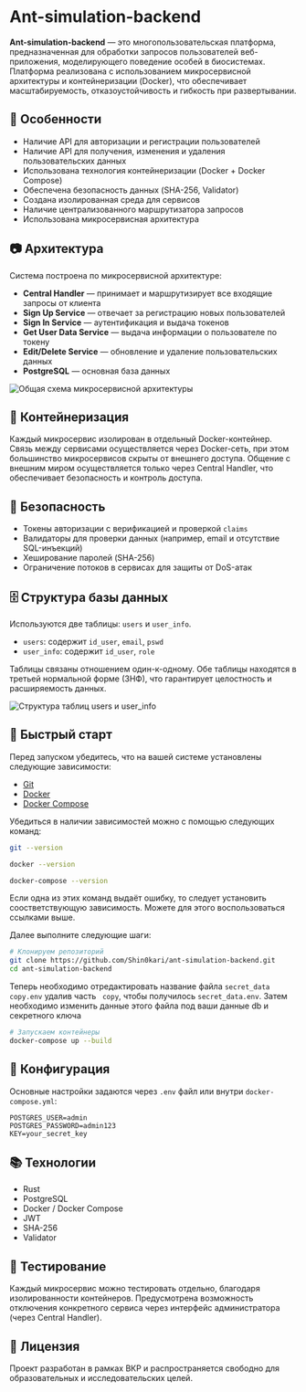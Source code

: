 
# Ant-simulation-backend

**Ant-simulation-backend** — это многопользовательская платформа, предназначенная для обработки запросов пользователей веб-приложения, моделирующего поведение особей в биосистемах. Платформа реализована с использованием микросервисной архитектуры и контейнеризации (Docker), что обеспечивает масштабируемость, отказоустойчивость и гибкость при развертывании.

## 📌 Особенности

- Наличие API для авторизации и регистрации пользователей
- Наличие API для получения, изменения и удаления пользовательских данных
- Использована технология контейнеризации (Docker + Docker Compose)
- Обеспечена безопасность данных (SHA-256, Validator)
- Создана изолированная среда для сервисов
- Наличие централизованного маршрутизатора запросов
- Использована микросервисная архитектура

## 📷 Архитектура

Система построена по микросервисной архитектуре:

- **Central Handler** — принимает и маршрутизирует все входящие запросы от клиента
- **Sign Up Service** — отвечает за регистрацию новых пользователей
- **Sign In Service** — аутентификация и выдача токенов
- **Get User Data Service** — выдача информации о пользователе по токену
- **Edit/Delete Service** — обновление и удаление пользовательских данных
- **PostgreSQL** — основная база данных

![Общая схема микросервисной архитектуры](https://github.com/user-attachments/assets/4af6ebbb-f8a7-43ae-839f-a3f476b10c14 "Общая схема микросервисной архитектуры")

## 🐳 Контейнеризация

Каждый микросервис изолирован в отдельный Docker-контейнер. Связь между сервисами осуществляется через Docker-сеть, при этом большинство микросервисов скрыты от внешнего доступа. Общение с внешним миром осуществляется только через Central Handler, что обеспечивает безопасность и контроль доступа.

## 🔐 Безопасность

- Токены авторизации с верификацией и проверкой `claims`
- Валидаторы для проверки данных (например, email и отсутствие SQL-инъекций)
- Хеширование паролей (SHA-256)
- Ограничение потоков в сервисах для защиты от DoS-атак

## 🗄️ Структура базы данных

Используются две таблицы: `users` и `user_info`.

- `users`: содержит `id_user`, `email`, `pswd`
- `user_info`: содержит `id_user`, `role`

Таблицы связаны отношением один-к-одному. Обе таблицы находятся в третьей нормальной форме (3НФ), что гарантирует целостность и расширяемость данных.

![Структура таблиц `users` и `user_info`](https://github.com/user-attachments/assets/401e54c8-adae-4224-9049-e7483162ed72 "Структура таблиц `users` и `user_info`")

## 🚀 Быстрый старт

Перед запуском убедитесь, что на вашей системе установлены следующие зависимости:

- [Git](https://git-scm.com/)
- [Docker](https://www.docker.com/)
- [Docker Compose](https://docs.docker.com/compose/)

Убедиться в наличии зависимостей можно с помощью следующих команд:
```bash
git --version
```
```bash
docker --version
```
```bash
docker-compose --version
```

Если одна из этих команд выдаёт ошибку, то следует установить соостветствующую зависимость. 
Можете для этого воспользоваться ссылками выше. 

Далее выполните следующие шаги:

```bash
# Клонируем репозиторий
git clone https://github.com/Shin0kari/ant-simulation-backend.git
cd ant-simulation-backend
```

Теперь необходимо отредактировать название файла `secret_data copy.env` удалив часть ` copy`, чтобы получилось `secret_data.env`.
Затем необходимо изменить данные этого файла под ваши данные db и секретного ключа

```bash
# Запускаем контейнеры
docker-compose up --build
```

## 🔧 Конфигурация

Основные настройки задаются через `.env` файл или внутри `docker-compose.yml`:

```env
POSTGRES_USER=admin
POSTGRES_PASSWORD=admin123
KEY=your_secret_key
```

## 📚 Технологии

- Rust
- PostgreSQL
- Docker / Docker Compose
- JWT
- SHA-256
- Validator

## 🧪 Тестирование

Каждый микросервис можно тестировать отдельно, благодаря изолированности контейнеров. Предусмотрена возможность отключения конкретного сервиса через интерфейс администратора (через Central Handler).

## 📄 Лицензия

Проект разработан в рамках ВКР и распространяется свободно для образовательных и исследовательских целей.
